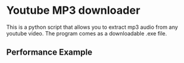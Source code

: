 # Youtube MP3 downloader
This is a python script that allows you to extract mp3 audio from any youtube video. The program comes as a downloadable .exe file.

## Performance Example
